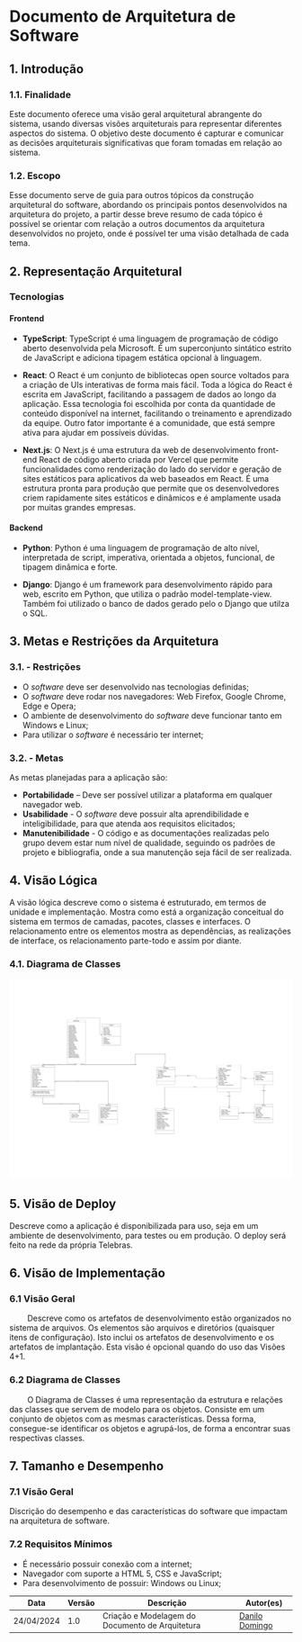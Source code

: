 # Documento de Arquitetura de Software

## 1. Introdução

### 1.1. Finalidade
Este documento oferece uma visão geral arquitetural abrangente do sistema, usando diversas visões arquiteturais para representar diferentes aspectos do sistema. O objetivo deste documento é capturar e comunicar as decisões arquiteturais significativas que foram tomadas em relação ao sistema.

### 1.2. Escopo
Esse documento serve de guia para outros tópicos da construção arquitetural do software, abordando os principais pontos desenvolvidos na arquitetura do projeto, a partir desse breve resumo de cada tópico é possível se orientar com relação a outros documentos da arquitetura desenvolvidos no projeto, onde é possível ter uma visão detalhada de cada tema. 

## 2. Representação Arquitetural 

### Tecnologias

#### Frontend
 
 * **TypeScript**: TypeScript é uma linguagem de programação de código aberto desenvolvida pela Microsoft. É um superconjunto sintático estrito de JavaScript e adiciona tipagem estática opcional à linguagem.

 * **React**: O React é um conjunto de bibliotecas open source voltados para a criação de UIs interativas de forma mais fácil. Toda a lógica do React é escrita em JavaScript, facilitando a passagem de dados ao longo da aplicação. Essa tecnologia foi escolhida por conta da quantidade de conteúdo disponível na internet, facilitando o treinamento e aprendizado da equipe. Outro fator importante é a comunidade, que está sempre ativa para ajudar em possíveis dúvidas.

 * **Next.js**: O Next.js é uma estrutura da web de desenvolvimento front-end React de código aberto criada por Vercel que permite funcionalidades como renderização do lado do servidor e geração de sites estáticos para aplicativos da web baseados em React. É uma estrutura pronta para produção que permite que os desenvolvedores criem rapidamente sites estáticos e dinâmicos e é amplamente usada por muitas grandes empresas.

 #### Backend

  * **Python**: Python é uma linguagem de programação de alto nível, interpretada de script, imperativa, orientada a objetos, funcional, de tipagem dinâmica e forte. 

  * **Django**: Django é um framework para desenvolvimento rápido para web, escrito em Python, que utiliza o padrão model-template-view. Também foi utilizado o banco de dados gerado pelo o Django que utilza o SQL.

## 3. Metas e Restrições da Arquitetura

### 3.1. - Restrições

-   O  _software_  deve ser desenvolvido nas tecnologias definidas;
-   O  _software_  deve rodar nos navegadores: Web Firefox, Google Chrome, Edge e Opera;
-   O ambiente de desenvolvimento do  _software_  deve funcionar tanto em Windows e Linux;
-   Para utilizar o  _software_  é necessário ter internet;

### 3.2. - Metas

As metas planejadas para a aplicação são:

-   **Portabilidade** – Deve ser possível utilizar a plataforma em qualquer navegador web.
-   **Usabilidade** - O  _software_  deve possuir alta aprendibilidade e inteligibilidade, para que atenda aos requisitos elicitados;
-   **Manutenibilidade** - O código e as documentações realizadas pelo grupo devem estar num nível de qualidade, seguindo os padrões de projeto e bibliografia, onde a sua manutenção seja fácil de ser realizada.

## 4. Visão Lógica

A visão lógica descreve como o sistema é estruturado, em termos de unidade e implementação. Mostra como está a organização conceitual do sistema em termos de camadas, pacotes, classes e interfaces. O relacionamento entre os elementos mostra as dependências, as realizações de interface, os relacionamento parte-todo e assim por diante.

### 4.1. Diagrama de Classes

![alt text](../assets/diagrama_classe_2.jpg)

## 5. Visão de Deploy
Descreve como a aplicação é disponibilizada para uso, seja em um ambiente de desenvolvimento, para testes ou em produção. O deploy será feito na rede da própria Telebras.

## 6. Visão de Implementação
### 6.1 Visão Geral
   Descreve como os artefatos de desenvolvimento estão organizados no sistema de arquivos. Os elementos são arquivos e diretórios (quaisquer itens de configuração). Isto inclui os artefatos de desenvolvimento e os artefatos de implantação. Esta visão é opcional quando do uso das Visões 4+1.

### 6.2 Diagrama de Classes
   O Diagrama de Classes é uma representação da estrutura e relações das classes que servem de modelo para os objetos. Consiste em um conjunto de objetos com as mesmas características. Dessa forma, consegue-se identificar os objetos e agrupá-los, de forma a encontrar suas respectivas classes.

## 7. Tamanho e Desempenho

### 7.1 Visão Geral

Discrição do desempenho e das características do software que impactam na arquitetura de software.

### 7.2 Requisitos Mínimos

- É necessário possuir conexão com a internet;
- Navegador com suporte a HTML 5, CSS e JavaScript;
- Para desenvolvimento de possuir: Windows ou Linux;

| Data       | Versão | Descrição                                                            | Autor(es)                                            |
| ---------- | ------ | -------------------------------------------------------------------- | ---------------------------------------------------- |
| 24/04/2024 | 1.0    | Criação e Modelagem do Documento de Arquitetura | [Danilo Domingo](https://github.com/danilow200)      |
